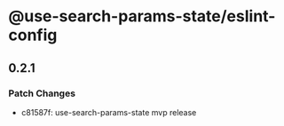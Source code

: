# @use-search-params-state/eslint-config

## 0.2.1

### Patch Changes

- c81587f: use-search-params-state mvp release
